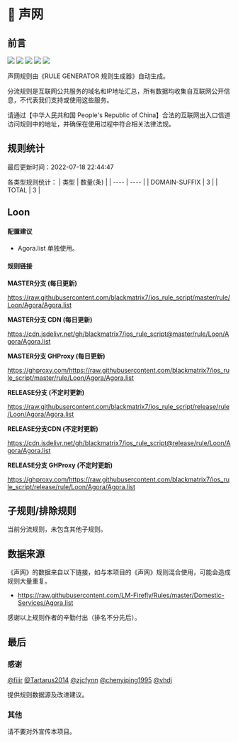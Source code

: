 # 🧸 声网

## 前言

![](https://shields.io/badge/-移除重复规则-ff69b4) ![](https://shields.io/badge/-DOMAIN与DOMAIN--SUFFIX合并-green) ![](https://shields.io/badge/-DOMAIN--SUFFIX间合并-critical) ![](https://shields.io/badge/-DOMAIN--SUFFIX与DOMAIN--KEYWORD合并-blue) ![](https://shields.io/badge/-IP--CIDR(6)合并-blueviolet) 

声网规则由《RULE GENERATOR 规则生成器》自动生成。

分流规则是互联网公共服务的域名和IP地址汇总，所有数据均收集自互联网公开信息，不代表我们支持或使用这些服务。

请通过【中华人民共和国 People's Republic of China】合法的互联网出入口信道访问规则中的地址，并确保在使用过程中符合相关法律法规。

## 规则统计

最后更新时间：2022-07-18 22:44:47

各类型规则统计：
| 类型 | 数量(条)  | 
| ---- | ----  |
| DOMAIN-SUFFIX | 3  | 
| TOTAL | 3  | 


## Loon 

#### 配置建议
- Agora.list 单独使用。

#### 规则链接
**MASTER分支 (每日更新)**

https://raw.githubusercontent.com/blackmatrix7/ios_rule_script/master/rule/Loon/Agora/Agora.list

**MASTER分支 CDN (每日更新)**

https://cdn.jsdelivr.net/gh/blackmatrix7/ios_rule_script@master/rule/Loon/Agora/Agora.list

**MASTER分支 GHProxy (每日更新)**

https://ghproxy.com/https://raw.githubusercontent.com/blackmatrix7/ios_rule_script/master/rule/Loon/Agora/Agora.list

**RELEASE分支 (不定时更新)**

https://raw.githubusercontent.com/blackmatrix7/ios_rule_script/release/rule/Loon/Agora/Agora.list

**RELEASE分支CDN (不定时更新)**

https://cdn.jsdelivr.net/gh/blackmatrix7/ios_rule_script@release/rule/Loon/Agora/Agora.list

**RELEASE分支 GHProxy (不定时更新)**

https://ghproxy.com/https://raw.githubusercontent.com/blackmatrix7/ios_rule_script/release/rule/Loon/Agora/Agora.list

## 子规则/排除规则


当前分流规则，未包含其他子规则。

## 数据来源

《声网》的数据来自以下链接，如与本项目的《声网》规则混合使用，可能会造成规则大量重复。

- https://raw.githubusercontent.com/LM-Firefly/Rules/master/Domestic-Services/Agora.list


感谢以上规则作者的辛勤付出（排名不分先后）。

## 最后

### 感谢

[@fiiir](https://github.com/fiiir) [@Tartarus2014](https://github.com/Tartarus2014) [@zjcfynn](https://github.com/zjcfynn) [@chenyiping1995](https://github.com/chenyiping1995) [@vhdj](https://github.com/vhdj)

提供规则数据源及改进建议。

### 其他

请不要对外宣传本项目。